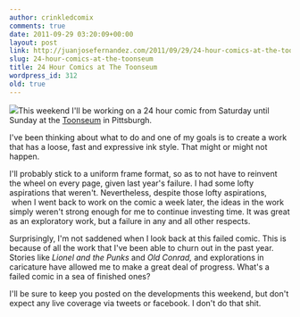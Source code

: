 ```yaml
---
author: crinkledcomix
comments: true
date: 2011-09-29 03:20:09+00:00
layout: post
link: http://juanjosefernandez.com/2011/09/29/24-hour-comics-at-the-toonseum/
slug: 24-hour-comics-at-the-toonseum
title: 24 Hour Comics at The Toonseum
wordpress_id: 312
old: true
---
```


[![](http://fernandezjuanjose.files.wordpress.com/2011/09/5751705076_0b11451296_b.jpg)](http://fernandezjuanjose.files.wordpress.com/2011/09/5751705076_0b11451296_b.jpg)This weekend I'll be working on a 24 hour comic from Saturday until Sunday at the [Toonseum](http://en.wikipedia.org/wiki/The_ToonSeum) in Pittsburgh.

I've been thinking about what to do and one of my goals is to create a work that has a loose, fast and expressive ink style. That might or might not happen.

I'll probably stick to a uniform frame format, so as to not have to reinvent the wheel on every page, given last year's failure. I had some lofty aspirations that weren't. Nevertheless, despite those lofty aspirations,  when I went back to work on the comic a week later, the ideas in the work simply weren't strong enough for me to continue investing time. It was great as an exploratory work, but a failure in any and all other respects.

Surprisingly, I'm not saddened when I look back at this failed comic. This is because of all the work that I've been able to churn out in the past year. Stories like _Lionel and the Punks_ and _Old Conrad,_ and explorations in caricature have allowed me to make a great deal of progress. What's a failed comic in a sea of finished ones?

I'll be sure to keep you posted on the developments this weekend, but don't expect any live coverage via tweets or facebook. I don't do that shit.
